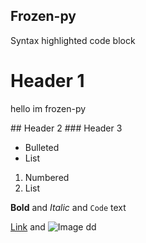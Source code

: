 ## Frozen-py

Syntax highlighted code block

# Header 1
<p>hello im frozen-py</p>
## Header 2
### Header 3

- Bulleted
- List

1. Numbered
2. List

**Bold** and _Italic_ and `Code` text

[Link](url) and ![Image](src)
dd
